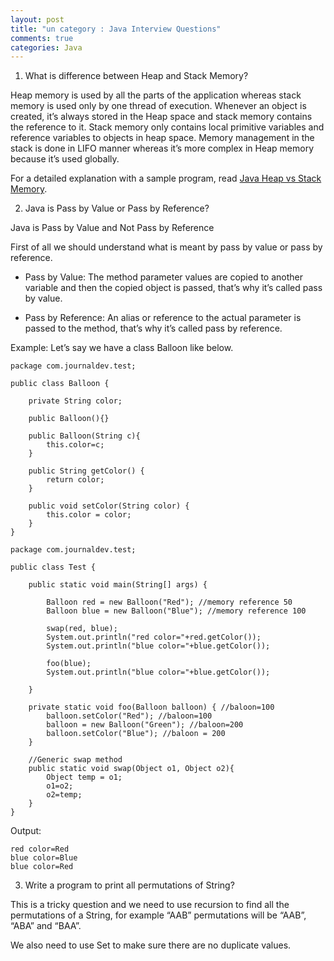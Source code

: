 ```yaml
---
layout: post
title: "un category : Java Interview Questions"
comments: true
categories: Java
---
```




1. What is difference between Heap and Stack Memory?

Heap memory is used by all the parts of the application whereas stack memory is used only by one thread of execution.
Whenever an object is created, it’s always stored in the Heap space and stack memory contains the reference to it. Stack memory only contains local primitive variables and reference variables to objects in heap space.
Memory management in the stack is done in LIFO manner whereas it’s more complex in Heap memory because it’s used globally.

For a detailed explanation with a sample program, read [Java Heap vs Stack Memory](https://www.journaldev.com/4098/java-heap-space-vs-stack-memory).

2. Java is Pass by Value or Pass by Reference?

Java is Pass by Value and Not Pass by Reference

First of all we should understand what is meant by pass by value or pass by reference.

- Pass by Value: The method parameter values are copied to another variable and then the copied object is passed, that’s why it’s called pass by value.

- Pass by Reference: An alias or reference to the actual parameter is passed to the method, that’s why it’s called pass by reference.

Example: Let’s say we have a class Balloon like below.

```
package com.journaldev.test;

public class Balloon {

	private String color;

	public Balloon(){}
	
	public Balloon(String c){
		this.color=c;
	}
	
	public String getColor() {
		return color;
	}

	public void setColor(String color) {
		this.color = color;
	}
}
```

```
package com.journaldev.test;

public class Test {

	public static void main(String[] args) {

		Balloon red = new Balloon("Red"); //memory reference 50
		Balloon blue = new Balloon("Blue"); //memory reference 100
		
		swap(red, blue);
		System.out.println("red color="+red.getColor());
		System.out.println("blue color="+blue.getColor());
		
		foo(blue);
		System.out.println("blue color="+blue.getColor());
		
	}

	private static void foo(Balloon balloon) { //baloon=100
		balloon.setColor("Red"); //baloon=100
		balloon = new Balloon("Green"); //baloon=200
		balloon.setColor("Blue"); //baloon = 200
	}

	//Generic swap method
	public static void swap(Object o1, Object o2){
		Object temp = o1;
		o1=o2;
		o2=temp;
	}
}
```

Output:

```
red color=Red
blue color=Blue
blue color=Red
```


3. Write a program to print all permutations of String?

This is a tricky question and we need to use recursion to find all the permutations of a String, for example “AAB” permutations will be “AAB”, “ABA” and “BAA”.

We also need to use Set to make sure there are no duplicate values.
